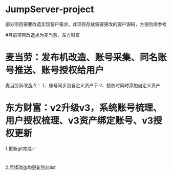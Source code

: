 # JumpServer-project
部分项目需要改造实现客户需求，此项目存放需要更改的客户源码，方便后续参考

#目前项目改造点为麦当劳、东方财富
#   麦当劳：发布机改造、账号采集、同名账号推送、账号授权给用户
麦当劳新改造点：
1、账号同步到自定义资产下
2、授权时同时添加自定义资产
#   东方财富：v2升级v3，系统账号梳理、用户授权梳理、v3资产绑定账号、v3授权更新
1.更新git完成✅
#   
2.后续改造均更新到此list

